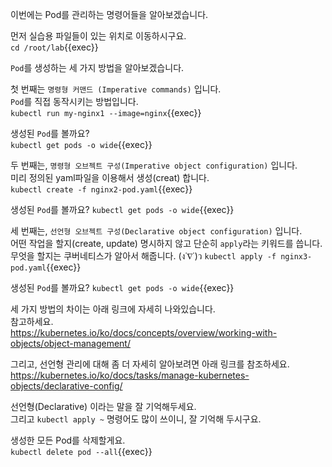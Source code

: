 이번에는 Pod를 관리하는 명령어들을 알아보겠습니다.

먼저 실습용 파일들이 있는 위치로 이동하시구요.  
`cd /root/lab`{{exec}}

`Pod`를 생성하는 세 가지 방법을 알아보겠습니다.

첫 번째는 `명령형 커맨드 (Imperative commands)` 입니다.  
`Pod`를 직접 동작시키는 방법입니다.  
`kubectl run my-nginx1 --image=nginx`{{exec}}

생성된 `Pod`를 볼까요?  
`kubectl get pods -o wide`{{exec}}

두 번째는, `명령형 오브젝트 구성(Imperative object configuration)` 입니다.  
미리 정의된 yaml파일을 이용해서 생성(creat) 합니다.  
`kubectl create -f nginx2-pod.yaml`{{exec}}

생성된 `Pod`를 볼까요?
`kubectl get pods -o wide`{{exec}}

세 번째는, `선언형 오브젝트 구성(Declarative object configuration)` 입니다.  
어떤 작업을 할지(create, update) 명시하지 않고 단순히 `apply`라는 키워드를 씁니다.  
무엇을 할지는 쿠버네티스가 알아서 해줍니다.   (ง˙∇˙)ว
`kubectl apply -f nginx3-pod.yaml`{{exec}}

생성된 `Pod`를 볼까요?
`kubectl get pods -o wide`{{exec}}

세 가지 방법의 차이는 아래 링크에 자세히 나와있습니다.  
참고하세요.  
https://kubernetes.io/ko/docs/concepts/overview/working-with-objects/object-management/

그리고, 선언형 관리에 대해 좀 더 자세히 알아보려면 아래 링크를 참조하세요.  
https://kubernetes.io/ko/docs/tasks/manage-kubernetes-objects/declarative-config/

선언형(Declarative) 이라는 말을 잘 기억해두세요.  
그리고 `kubectl apply ~` 명령어도 많이 쓰이니, 잘 기억해 두시구요.  

생성한 모든 Pod를 삭제할게요.  
`kubectl delete pod --all`{{exec}}

